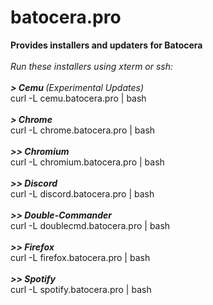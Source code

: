 # batocera.pro
<b>Provides installers and updaters for Batocera</b><br>
<br>
<i>Run these installers using xterm or ssh:</i><br>
<br>
<b><i>>   Cemu </b>(Experimental Updates)</i><br>
curl -L cemu.batocera.pro | bash <br>
<br>
<b><i>>   Chrome</i></b> <br>
curl -L chrome.batocera.pro | bash <br>
<br>
<b><i>>> Chromium</i></b> <br>
curl -L chromium.batocera.pro | bash <br>
<br>
<b><i>>> Discord</i></b> <br>
curl -L discord.batocera.pro | bash <br>
<br>
<b><i>>> Double-Commander</i></b> <br>
curl -L doublecmd.batocera.pro | bash <br>
<br>
<b><i>>> Firefox</i></b> <br>
curl -L firefox.batocera.pro | bash <br>
<br>
<b><i>>> Spotify</i></b> <br>
curl -L spotify.batocera.pro | bash
<br>
<br>
<br> 
